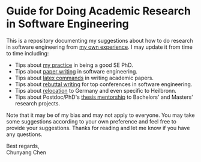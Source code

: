 # Guide for Doing Academic Research in Software Engineering

This is a repository documenting my suggestions about how to do research in software engineering from [my own experience](https://chunyang-chen.github.io).
I may update it from time to time including:
* Tips about [my practice](https://github.com/ccywch/SEresearchGuide/blob/master/PhDsuggestion.md) in being a good SE PhD. 
* Tips about [paper writing](https://github.com/ccywch/SEresearchGuide/blob/master/SEpaperWriting.md) in software engineering.
* Tips about [latex commands](https://github.com/ccywch/SEresearchGuide/blob/master/LatexWriting.md) in writing academic papers.
* Tips about [rebuttal writing](https://github.com/ccywch/SEresearchGuide/blob/master/rebuttalWritting.md) for top conferences in software engineering.
* Tips about [relocation](https://github.com/ccywch/SEresearchGuide/blob/master/relocationHeilbronn.md) to Germany and even specific to Heilbronn.
* Tips about Postdoc/PhD's [thesis mentorship](https://github.com/ccywch/SEresearchGuide/blob/master/ThesisMentorship.md) to Bachelors' and Masters' research projects.

Note that it may be of my bias and may not apply to everyone.
You may take some suggestions according to your own preference and feel free to provide your suggestions.
Thanks for reading and let me know if you have any questions.

Best regards,\
Chunyang Chen
